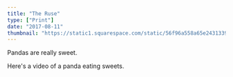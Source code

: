 ```yaml
---
title: "The Ruse"
type: ["Print"]
date: "2017-08-11"
thumbnail: "https://static1.squarespace.com/static/56f96a558a65e2431339cdaf/t/57c8a0e7e3df28821167fbac/1472766192394/novel-final.jpg"
---
```


Pandas are really sweet.

Here's a video of a panda eating sweets.    